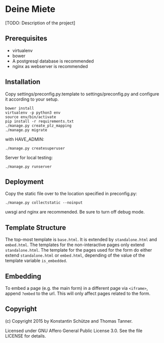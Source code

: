 # Deine Miete

[TODO: Description of the project]

## Prerequisites

 * virtualenv
 * bower
 * A postgresql database is recommended
 * nginx as webserver is recommended

## Installation

Copy settings/preconfig.py.template to settings/preconfig.py and configure it according to your setup.

```
bower install
virtualenv -p python3 env
source env/bin/activate
pip install -r requirements.txt
./manage.py create_plz_mapping
./manage.py migrate
```

with HAVE_ADMIN: 
```
./manage.py createsuperuser
```

Server for local testing:
```
./manage.py runserver
```

## Deployment

Copy the static file over to the location specified in preconfig.py:

```
./manage.py collectstatic --noinput
```

uwsgi and nginx are recommended. Be sure to turn off debug mode.

## Template Structure

The top-most template is `base.html`. It is extended by `standalone.html` and `embed.html`.
The templates for the non-interactive pages only extend `standalone.html`. The template for the pages used for the form do either extend `standalone.html` or `embed.html`, depending of the value of the template variable `is_embedded`.

## Embedding
To embed a page (e.g. the main form) in a different page via `<iframe>`, append `?embed` to the url. This will only affect pages related to the form.

## Copyright

(c) Copyright 2015 by Konstantin Schütze and Thomas Tanner.

Licensed under GNU Affero General Public License 3.0. See the file LICENSE for details.
